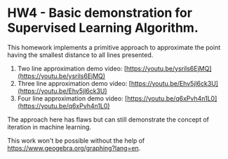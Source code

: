 # HW4 - Basic demonstration for Supervised Learning Algorithm.

This homework implements a primitive approach to approximate the point having the smallest distance to all lines presented.

1. Two line approximation demo video: [https://youtu.be/ysrils6EjMQ](https://youtu.be/ysrils6EjMQ)
2. Three line approximation demo video: [https://youtu.be/Ehv5jl6ck3U](https://youtu.be/Ehv5jl6ck3U)
3. Four line approximation demo video: [https://youtu.be/q6xPvh4n1L0](https://youtu.be/q6xPvh4n1L0)

The approach here has flaws but can still demonstrate the concept of iteration in machine learning.

This work won't be possible without the help of <https://www.geogebra.org/graphing?lang=en>.
